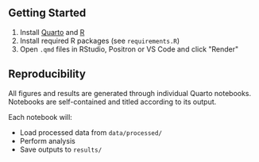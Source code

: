 ## Getting Started

1. Install [Quarto](https://quarto.org) and [R](https://www.r-project.org)
2. Install required R packages (see `requirements.R`)
3. Open `.qmd` files in RStudio, Positron or VS Code and click "Render"

## Reproducibility

All figures and results are generated through individual Quarto notebooks. Notebooks are self-contained and titled according to its output.

Each notebook will:
- Load processed data from `data/processed/`
- Perform analysis
- Save outputs to `results/`
